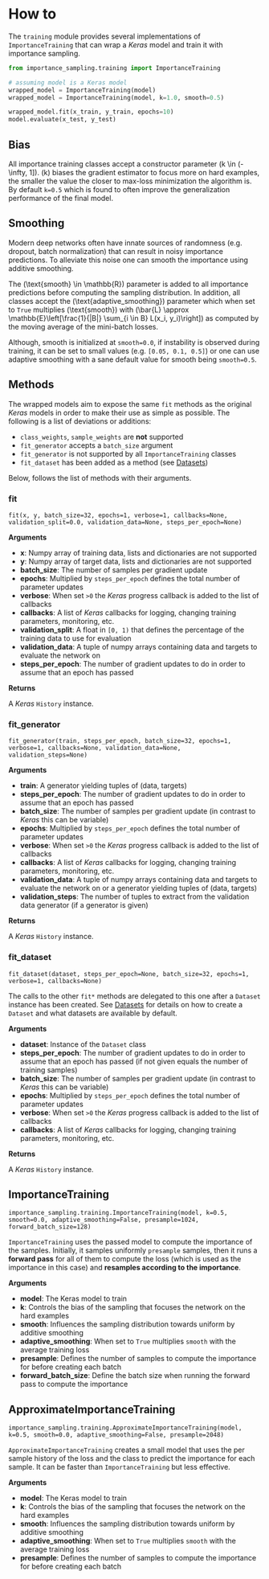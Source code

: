 # How to

The `training` module provides several implementations of `ImportanceTraining`
that can wrap a *Keras* model and train it with importance sampling.

```python
from importance_sampling.training import ImportanceTraining

# assuming model is a Keras model
wrapped_model = ImportanceTraining(model)
wrapped_model = ImportanceTraining(model, k=1.0, smooth=0.5)

wrapped_model.fit(x_train, y_train, epochs=10)
model.evaluate(x_test, y_test)
```

## Bias

All importance training classes accept a constructor parameter \(k \in (-\infty,
1]\). \(k\) biases the gradient estimator to focus more on hard examples, the
smaller the value the closer to max-loss minimization the algorithm is. By
default `k=0.5` which is found to often improve the generalization performance
of the final model.

## Smoothing

Modern deep networks often have innate sources of randomness (e.g. dropout,
batch normalization) that can result in noisy importance predictions. To
alleviate this noise one can smooth the importance using additive smoothing.

The \(\text{smooth} \in \mathbb{R}\) parameter is added to all importance
predictions before computing the sampling distribution. In addition, all
classes accept the \(\text{adaptive_smoothing}\) parameter which when set to
`True` multiplies \(\text{smooth}\) with \(\bar{L} \approx
\mathbb{E}\left[\frac{1}{\|B\|} \sum_{i \in B} L(x_i, y_i)\right]\) as computed
by the moving average of the mini-batch losses.

Although, smooth is initialized at `smooth=0.0`, if instability is observed
during training, it can be set to small values (e.g. `[0.05, 0.1, 0.5]`) or one
can use adaptive smoothing with a sane default value for smooth being
`smooth=0.5`.

## Methods

The wrapped models aim to expose the same `fit` methods as the original *Keras*
models in order to make their use as simple as possible. The following is a
list of deviations or additions:

* `class_weights`, `sample_weights` are **not** supported
* `fit_generator` accepts a `batch_size` argument
* `fit_generator` is not supported by all `ImportanceTraining` classes
* `fit_dataset` has been added as a method (see [Datasets]())

Below, follows the list of methods with their arguments.

### fit

```
fit(x, y, batch_size=32, epochs=1, verbose=1, callbacks=None, validation_split=0.0, validation_data=None, steps_per_epoch=None)
```

**Arguments**

* **x**: Numpy array of training data, lists and dictionaries are not supported
* **y**: Numpy array of target data, lists and dictionaries are not supported
* **batch\_size**: The number of samples per gradient update
* **epochs**: Multiplied by `steps_per_epoch` defines the total number of
  parameter updates
* **verbose**: When set `>0` the *Keras* progress callback is added to the list
  of callbacks
* **callbacks**: A list of *Keras* callbacks for logging, changing training
  parameters, monitoring, etc.
* **validation\_split**: A float in `[0, 1)` that defines the percentage of the
  training data to use for evaluation
* **validation\_data**: A tuple of numpy arrays containing data and targets to
  evaluate the network on
* **steps\_per\_epoch**: The number of gradient updates to do in order to
  assume that an epoch has passed

**Returns**

A *Keras* `History` instance.

### fit\_generator

```
fit_generator(train, steps_per_epoch, batch_size=32, epochs=1, verbose=1, callbacks=None, validation_data=None, validation_steps=None)
```

**Arguments**

* **train**: A generator yielding tuples of (data, targets)
* **steps\_per\_epoch**: The number of gradient updates to do in order to
  assume that an epoch has passed
* **batch\_size**: The number of samples per gradient update (in contrast to
  *Keras* this can be variable)
* **epochs**: Multiplied by `steps_per_epoch` defines the total number of
  parameter updates
* **verbose**: When set `>0` the *Keras* progress callback is added to the list
  of callbacks
* **callbacks**: A list of *Keras* callbacks for logging, changing training
  parameters, monitoring, etc.
* **validation\_data**: A tuple of numpy arrays containing data and targets to
  evaluate the network on or a generator yielding tuples of (data, targets)
* **validation\_steps**: The number of tuples to extract from the validation
  data generator (if a generator is given)

**Returns**

A *Keras* `History` instance.

### fit\_dataset

```
fit_dataset(dataset, steps_per_epoch=None, batch_size=32, epochs=1, verbose=1, callbacks=None)
```

The calls to the other `fit*` methods are delegated to this one after a
`Dataset` instance has been created. See [Datasets]() for details on how to
create a `Dataset` and what datasets are available by default.

**Arguments**

* **dataset**: Instance of the `Dataset` class
* **steps\_per\_epoch**: The number of gradient updates to do in order to
  assume that an epoch has passed (if not given equals the number of training
  samples)
* **batch\_size**: The number of samples per gradient update (in contrast to
  *Keras* this can be variable)
* **epochs**: Multiplied by `steps_per_epoch` defines the total number of
  parameter updates
* **verbose**: When set `>0` the *Keras* progress callback is added to the list
  of callbacks
* **callbacks**: A list of *Keras* callbacks for logging, changing training
  parameters, monitoring, etc.

**Returns**

A *Keras* `History` instance.

## ImportanceTraining

```
importance_sampling.training.ImportanceTraining(model, k=0.5, smooth=0.0, adaptive_smoothing=False, presample=1024, forward_batch_size=128)
```

`ImportanceTraining` uses the passed model to compute the importance of the
samples. Initially, it samples uniformly `presample` samples, then it runs a
**forward pass** for all of them to compute the loss (which is used as the
importance in this case) and **resamples according to the importance**.

**Arguments**

* **model**: The Keras model to train
* **k**: Controls the bias of the sampling that focuses the network on the hard
  examples
* **smooth**: Influences the sampling distribution towards uniform by additive
  smoothing
* **adaptive\_smoothing**: When set to `True` multiplies `smooth` with the
  average training loss
* **presample**: Defines the number of samples to compute the importance for
  before creating each batch
* **forward\_batch\_size**: Define the batch size when running the forward pass
  to compute the importance


## ApproximateImportanceTraining

```
importance_sampling.training.ApproximateImportanceTraining(model, k=0.5, smooth=0.0, adaptive_smoothing=False, presample=2048)
```

`ApproximateImportanceTraining` creates a small model that uses the per sample
history of the loss and the class to predict the importance for each sample. It
can be faster than `ImportanceTraining` but less effective.

**Arguments**

* **model**: The Keras model to train
* **k**: Controls the bias of the sampling that focuses the network on the hard
  examples
* **smooth**: Influences the sampling distribution towards uniform by additive
  smoothing
* **adaptive\_smoothing**: When set to `True` multiplies `smooth` with the
  average training loss
* **presample**: Defines the number of samples to compute the importance for
  before creating each batch
